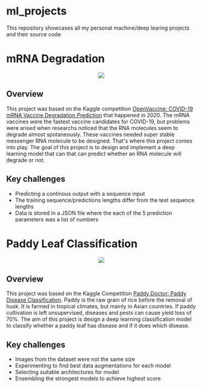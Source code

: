 # ml_projects
This repository showcases all my personal machine/deep learing projects and their source code

# mRNA Degradation

<p align="center">
<img src="https://www.promegaconnections.com/wp-content/uploads/2021/05/MayBlog-RNA-TW.jpg">
</p>

## Overview
This project was based on the Kaggle competition [OpenVaccine: COVID-19 mRNA Vaccine Degradation Prediction](https://www.kaggle.com/competitions/stanford-covid-vaccine) that happened in 2020. The mRNA vaccines were the fastest vaccine candidates for COVID-19, but problems were arised when researchs noticed that the RNA molecules seem to degrade almost spotaneously. These vaccines needed super stable messenger RNA molecule to be designed. That's where this project comes into play. The goal of this project is to design and implement a deep learning model that can that can predict whether an RNA molecule will degrade or not.

## Key challenges
- Predicting a continous output with a sequence input
- The training sequence/predictions lengths differ from the test sequence lengths
- Data is stored in a JSON file where the each of the 5 prediction parameters was a list of numbers


# Paddy Leaf Classification

<p align="center">
<img src="http://prod-upp-image-read.ft.com/c588b2a0-fbbe-11e8-b03f-bc62050f3c4e">
</p>

## Overview
This project was based on the Kaggle Competition [Paddy Doctor: Paddy Disease Classification](https://www.kaggle.com/competitions/paddy-disease-classification). Paddy is the raw grain of rice before the removal of husk. It is farmed in tropical climates, but mainly in Asian countries. If paddy cultivation is left unsupervised, diseases and pests can cause yield loss of 70%. The aim of this project is design a deep learning classification model to classify whether a paddy leaf has  disease and if it does which disease.

## Key challenges
- Images from the dataset were not the same size
- Experimenting to find best data augmentations for each model
- Selecting suitable architectures for model
- Ensembling the strongest models to achieve highest score
